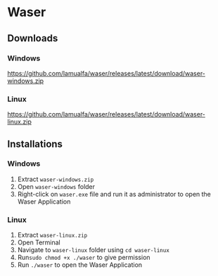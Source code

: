# Waser

## Downloads

### Windows

https://github.com/lamualfa/waser/releases/latest/download/waser-windows.zip

### Linux

https://github.com/lamualfa/waser/releases/latest/download/waser-linux.zip

## Installations

### Windows

1. Extract `waser-windows.zip`
2. Open `waser-windows` folder
3. Right-click on `waser.exe` file and run it as administrator to open the Waser Application

### Linux

1. Extract `waser-linux.zip`
2. Open Terminal
3. Navigate to `waser-linux` folder using `cd waser-linux`
4. Run`sudo chmod +x ./waser` to give permission
5. Run `./waser` to open the Waser Application



